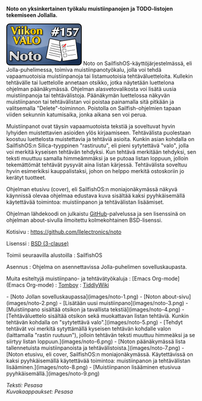 <!--
Title: Noto
Week: 4x01
Number: 157
Date: 2014/01/01
Pageimage: valo157-noto.png
Tags: SailfishOS,Apuohjelma,Teksti,Muistiinpano
-->

**Noto on yksinkertainen työkalu muistiinpanojen ja TODO-listojen
tekemiseen Jollalla.**

![](images/valo157-noto.png "fig:valo157-noto.png") Noto on
SailfishOS-käyttöjärjestelmässä, eli Jolla-puhelimessa, toimiva
muistiinpanotyökalu, jolla voi tehdä vapaamuotoisia muistiinpanoja tai
listamuotoisia tehtäväluetteloita. Kullekin tehtävälle tai luettelolle
annetaan otsikko, jotka näytetään luettelona ohjelman päänäkymässä.
Ohjelman alasvetovalikosta voi lisätä uusia muistiinpanoja tai
tehtävälistoja. Päänäkymän luettelossa näkyvän muistiinpanon tai
tehtävälistan voi poistaa painamalla sitä pitkään ja valitsemalla
"Delete"-toiminnon. Poistolla on Sailfish-ohjelmien tapaan viiden
sekunnin katumisaika, jonka aikana sen voi perua.

Muistiinpanot ovat täysin vapaamuotoista tekstiä ja soveltuvat hyvin
lyhyiden muistettavien asioiden ylös kirjaamiseen. Tehtävälista
puolestaan koostuu luettelosta muistettavia ja tehtäviä asioita. Kunkin
asian kohdalla on SailfishOS:n Silica-tyyppinen "rastiruutu", eli pieni
sytytettävä "valo", jolla voi merkitä kyseisen tehtävän tehdyksi. Kun
tehtävä merkitään tehdyksi, sen teksti muuttuu samalla himmeämmäksi ja
se putoaa listan loppuun, jolloin tekemättömät tehtävät pysyvät aina
listan kärjessä. Tehtävälista soveltuu hyvin esimerkiksi kauppalistaksi,
johon on helppo merkitä ostoskoriin jo kerätyt tuotteet.

Ohjelman etusivu (cover), eli SailfishOS:n moniajonäkymässä näkyvä
käynnissä olevaa ohjelmaa edustava kuva sisältää kaksi pyyhkäisemällä
käytettävää toimintoa: muistiinpanon ja tehtävälistan lisäämiset.

Ohjelman lähdekoodi on julkaistu [GitHub](GitHub)-palvelussa
ja sen lisenssinä on ohjelman about-sivulla ilmoitettu kolmekohtainen
BSD-lisenssi.

Kotisivu
:   <https://github.com/llelectronics/noto>

Lisenssi
:   [BSD (3-clause)](http://opensource.org/licenses/BSD-3-Clause)

Toimii seuraavilla alustoilla
:   SailfishOS

Asennus
:   Ohjelma on asennettavissa Jolla-puhelimen sovelluskaupasta.

Muita esiteltyjä muistiinpano- ja tehtävätyökaluja
:   [Emacs Org-mode](Emacs Org-mode)
:   [Tomboy](Tomboy)
:   [TiddlyWiki](TiddlyWiki)

<div class="psgallery" markdown="1">
-   [Noto Jollan sovelluskaupassa](images/noto-1.png)
-   [Noton about-sivu](images/noto-2.png)
-   [Lisätään uusi muistiinpano](images/noto-3.png)
-   [Muistiinpano sisältää otsikon ja tavallista
    tekstiä](images/noto-4.png)
-   [Tehtäväluettelo sisältää otsikon sekä muokattavan listan tehtäviä.
    Kunkin tehtävän kohdalla on "sytytettävä valo".](images/noto-5.png)
-   [Tehdyt tehtävät voi merkitä sytyttämällä kyseisen tehtävän kohdalle
    valon (laittamalla "rastin ruutuun"), jolloin tehtävän teksti
    muuttuu himmeäksi ja se siirtyy listan loppuun.](images/noto-6.png)
-   [Noton päänäkymässä lista tallennetuista muistiinpanoista ja
    tehtävälistoista.](images/noto-7.png)
-   [Noton etusivu, eli cover, SailfishOS:n moniajonäkymässä.
    Käytettävissä on kaksi pyyhkäisemällä käytettävää toimintoa:
    muistiinpanon ja tehtävälistan lisääminen.](images/noto-8.png)
-   [Muistiinpanon lisääminen etusivua
    pyyhkäisemällä.](images/noto-9.png)
</div>

*Teksti: Pesasa* <br />
*Kuvakaappaukset: Pesasa*

